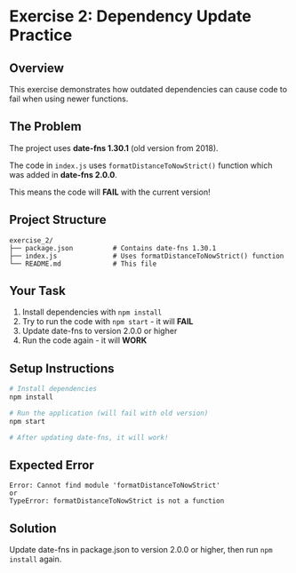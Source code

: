 # Exercise 2: Dependency Update Practice

## Overview
This exercise demonstrates how outdated dependencies can cause code to fail when using newer functions.

## The Problem
The project uses **date-fns 1.30.1** (old version from 2018).

The code in `index.js` uses `formatDistanceToNowStrict()` function which was added in **date-fns 2.0.0**.

This means the code will **FAIL** with the current version!

## Project Structure
```
exercise_2/
├── package.json          # Contains date-fns 1.30.1
├── index.js              # Uses formatDistanceToNowStrict() function
└── README.md             # This file
```

## Your Task
1. Install dependencies with `npm install`
2. Try to run the code with `npm start` - it will **FAIL**
3. Update date-fns to version 2.0.0 or higher
4. Run the code again - it will **WORK**

## Setup Instructions
```bash
# Install dependencies
npm install

# Run the application (will fail with old version)
npm start

# After updating date-fns, it will work!
```

## Expected Error
```
Error: Cannot find module 'formatDistanceToNowStrict'
or
TypeError: formatDistanceToNowStrict is not a function
```

## Solution
Update date-fns in package.json to version 2.0.0 or higher, then run `npm install` again.
